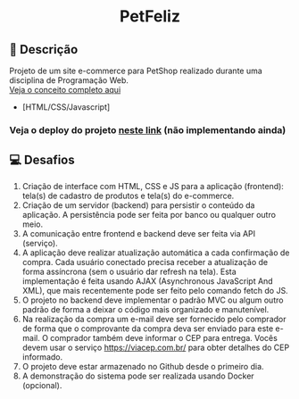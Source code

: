 

<h1 align="center">
    PetFeliz
</h1>

## 🚀 Descrição

Projeto de um site e-commerce para PetShop realizado durante uma disciplina de Programação Web.
<br>
[Veja o conceito completo aqui](https://www.figma.com/file/Ju7cT18t7xf5hnAjrfMehC/PetFeliz?node-id=0%3A1)
<br>
- [HTML/CSS/Javascript]

### Veja o deploy do projeto [neste link](https://) (não implementando ainda)

## 💻 Desafios

1) Criação de interface com HTML, CSS e JS para a aplicação (frontend): tela(s) de cadastro de produtos e tela(s) do e-commerce.
2) Criação de um servidor (backend) para persistir o conteúdo da aplicação. A persistência pode ser feita por banco ou qualquer outro meio.
3) A comunicação entre frontend e backend deve ser feita via API (serviço).
4) A aplicação deve realizar atualização automática a cada confirmação de compra. Cada usuário conectado precisa receber a atualização de forma assíncrona (sem o usuário dar refresh na tela). Esta implementação é feita usando AJAX (Asynchronous JavaScript And XML), que mais recentemente pode ser feito pelo comando fetch do JS. 
5) O projeto no backend deve implementar o padrão MVC ou algum outro padrão de forma a deixar o código mais organizado e manutenível. 
6) Na realização da compra um e-mail deve ser fornecido pelo comprador de forma que o comprovante da compra deva ser enviado para este e-mail. O comprador também deve informar o CEP para entrega. Vocês devem usar o serviço https://viacep.com.br/ para obter detalhes do CEP informado.
7) O projeto deve estar armazenado no Github desde o primeiro dia.
8)  A demonstração do sistema pode ser realizada usando Docker (opcional).
<!-- 
<p align="center">
  <img alt="" src="" width="100%">
</p> -->
